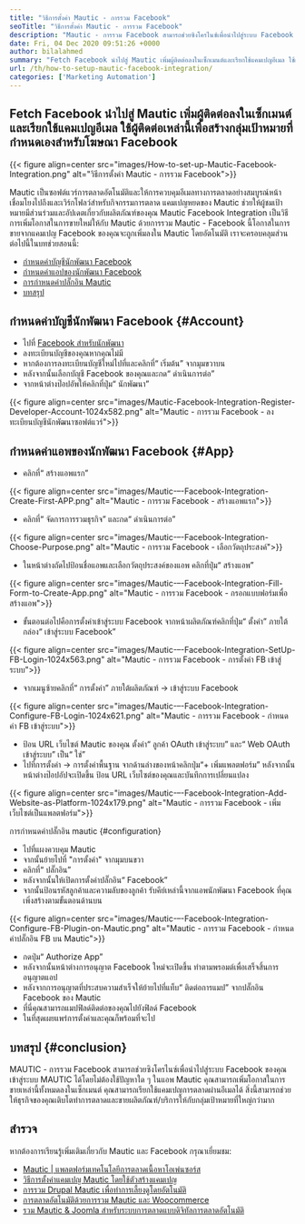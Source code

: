 ```yaml
---
title: "วิธีการตั้งค่า Mautic - การรวม Facebook" 
seoTitle: "วิธีการตั้งค่า Mautic - การรวม Facebook" 
description: "Mautic - การรวม Facebook สามารถช่วยซิงโครไนซ์เพื่อนำไปสู่ระบบ Facebook ของคุณเข้าสู่ระบบ Mautic โดยไม่ต้องใช้ปัญหาใด ๆ จากนั้นใช้ในแคมเปญการตลาด" 
date: Fri, 04 Dec 2020 09:51:26 +0000
author: bilalahmed
summary: "Fetch Facebook นำไปสู่ ​​Mautic เพิ่มผู้ติดต่อลงในเซ็กเมนต์และเรียกใช้แคมเปญอีเมล ใช้ผู้ติดต่อเหล่านี้เพื่อสร้างกลุ่มเป้าหมายที่กำหนดเองสำหรับโฆษณา Facebook" 
url: /th/how-to-setup-mautic-facebook-integration/
categories: ['Marketing Automation']
---
```


## Fetch Facebook นำไปสู่ ​​Mautic เพิ่มผู้ติดต่อลงในเซ็กเมนต์และเรียกใช้แคมเปญอีเมล ใช้ผู้ติดต่อเหล่านี้เพื่อสร้างกลุ่มเป้าหมายที่กำหนดเองสำหรับโฆษณา Facebook

{{< figure align=center src="images/How-to-set-up-Mautic-Facebook-Integration.png" alt="วิธีการตั้งค่า Mautic - การรวม Facebook">}}

Mautic เป็นซอฟต์แวร์การตลาดอัตโนมัติและให้การควบคุมอีเมลทางการตลาดอย่างสมบูรณ์หน้าเชื่อมโยงไปถึงและเวิร์กโฟลว์สำหรับกิจกรรมการตลาด แคมเปญหยดของ Mautic ช่วยให้ผู้ชมเป้าหมายมีส่วนร่วมและอัปเดตเกี่ยวกับผลิตภัณฑ์ของคุณ Mautic Facebook Integration เป็นวิธีการเพิ่มโอกาสในการขายใหม่ให้กับ Mautic ด้วยการรวม Mautic - Facebook นี้โอกาสในการขายจากแคมเปญ Facebook ของคุณจะถูกเพิ่มลงใน Mautic โดยอัตโนมัติ
เราจะครอบคลุมส่วนต่อไปนี้ในบทช่วยสอนนี้:
  * [กำหนดค่าบัญชีนักพัฒนา Facebook][1]
  * [กำหนดค่าแอปของนักพัฒนา Facebook][2]
  * [การกำหนดค่าปลั๊กอิน Mautic][3]
  * [บทสรุป][4]

## กำหนดค่าบัญชีนักพัฒนา Facebook   {#Account}
  * ไปที่ [Facebook สำหรับนักพัฒนา][5]
  * ลงทะเบียนบัญชีของคุณหากคุณไม่มี
  * หากต้องการลงทะเบียนบัญชีใหม่ไปที่และคลิกที่“ เริ่มต้น” จากมุมขวาบน
  * หลังจากนั้นเลือกบัญชี Facebook ของคุณและกด“ ดำเนินการต่อ”
  * จากหน้าต่างป๊อปอัพให้คลิกที่ปุ่ม“ นักพัฒนา”

{{< figure align=center src="images/Mautic-Facebook-Integration-Register-Developer-Account-1024x582.png" alt="Mautic - การรวม Facebook - ลงทะเบียนบัญชีนักพัฒนาซอฟต์แวร์">}}


## กำหนดค่าแอพของนักพัฒนา Facebook   {#App}
  * คลิกที่“ สร้างแอพแรก”

{{< figure align=center src="images/Mautic-–-Facebook-Integration-Create-First-APP.png" alt="Mautic - การรวม Facebook - สร้างแอพแรก">}}

  * คลิกที่“ จัดการการรวมธุรกิจ” และกด“ ดำเนินการต่อ”

{{< figure align=center src="images/Mautic-–-Facebook-Integration-Choose-Purpose.png" alt="Mautic - การรวม Facebook - เลือกวัตถุประสงค์">}}

  * ในหน้าต่างถัดไปป้อนชื่อแอพและเลือกวัตถุประสงค์ของแอพ คลิกที่ปุ่ม“ สร้างแอพ”

{{< figure align=center src="images/Mautic-–-Facebook-Integration-Fill-Form-to-Create-App.png" alt="Mautic - การรวม Facebook - กรอกแบบฟอร์มเพื่อสร้างแอพ">}}

  * ขั้นตอนต่อไปคือการตั้งค่าเข้าสู่ระบบ Facebook จากหน้าผลิตภัณฑ์คลิกที่ปุ่ม“ ตั้งค่า” ภายใต้กล่อง“ เข้าสู่ระบบ Facebook”

{{< figure align=center src="images/Mautic-–-Facebook-Integration-SetUp-FB-Login-1024x563.png" alt="Mautic - การรวม Facebook - การตั้งค่า FB เข้าสู่ระบบ">}}

  * จากเมนูซ้ายคลิกที่“ การตั้งค่า” ภายใต้ผลิตภัณฑ์ -> เข้าสู่ระบบ Facebook

{{< figure align=center src="images/Mautic-–-Facebook-Integration-Configure-FB-Login-1024x621.png" alt="Mautic - การรวม Facebook - กำหนดค่า FB เข้าสู่ระบบ">}}

  * ป้อน URL เว็บไซต์ Mautic ของคุณ ตั้งค่า“ ลูกค้า OAuth เข้าสู่ระบบ” และ“ Web OAuth เข้าสู่ระบบ” เป็น“ ใช่”
  * ไปที่การตั้งค่า -> การตั้งค่าพื้นฐาน จากด้านล่างของหน้าคลิกปุ่ม“+ เพิ่มแพลตฟอร์ม” หลังจากนั้นหน้าต่างป๊อปอัปจะเปิดขึ้น ป้อน URL เว็บไซต์ของคุณและบันทึกการเปลี่ยนแปลง

{{< figure align=center src="images/Mautic-–-Facebook-Integration-Add-Website-as-Platform-1024x179.png" alt="Mautic - การรวม Facebook - เพิ่มเว็บไซต์เป็นแพลตฟอร์ม">}}


การกำหนดค่าปลั๊กอิน mautic  {#configuration}
  * ไปที่แผงควบคุม Mautic
  * จากนั้นย้ายไปที่ "การตั้งค่า" จากมุมบนขวา
  * คลิกที่“ ปลั๊กอิน”
  * หลังจากนั้นให้เปิดการตั้งค่าปลั๊กอิน“ Facebook”
  * จากนั้นป้อนรหัสลูกค้าและความลับของลูกค้า รับคีย์เหล่านี้จากแอพนักพัฒนา Facebook ที่คุณเพิ่งสร้างตามขั้นตอนด้านบน

{{< figure align=center src="images/Mautic-–-Facebook-Integration-Configure-FB-Plugin-on-Mautic.png" alt="Mautic - การรวม Facebook - กำหนดค่าปลั๊กอิน FB บน Mautic">}}

  * กดปุ่ม“ Authorize App”
  * หลังจากนั้นหน้าต่างการอนุญาต Facebook ใหม่จะเปิดขึ้น ทำตามพรอมต์เพื่อเสร็จสิ้นการอนุญาตแอป
  * หลังจากการอนุญาตที่ประสบความสำเร็จให้ย้ายไปที่แท็บ“ ติดต่อการแมป” จากปลั๊กอิน Facebook ของ Mautic
  * ที่นี่คุณสามารถแมปฟิลด์ติดต่อของคุณไปยังฟิลด์ Facebook
  * ในที่สุดเผยแพร่การตั้งค่าและคุณก็พร้อมที่จะไป

## บทสรุป   {#conclusion}
MAUTIC - การรวม Facebook สามารถช่วยซิงโครไนซ์เพื่อนำไปสู่ระบบ Facebook ของคุณเข้าสู่ระบบ MAUTIC ได้โดยไม่ต้องใช้ปัญหาใด ๆ ในแอพ Mautic คุณสามารถเพิ่มโอกาสในการขายเหล่านี้ทั้งหมดลงในเซ็กเมนต์ คุณสามารถเรียกใช้แคมเปญการตลาดผ่านอีเมลได้ สิ่งนี้สามารถช่วยให้ธุรกิจของคุณเติบโตทำการตลาดและขายผลิตภัณฑ์/บริการให้กับกลุ่มเป้าหมายที่ใหญ่กว่ามาก

## สำรวจ
หากต้องการเรียนรู้เพิ่มเติมเกี่ยวกับ Mautic และ Facebook กรุณาเยี่ยมชม:
  * [Mautic | แพลตฟอร์มเทคโนโลยีการตลาดเนื้อหาโอเพ่นซอร์ส][6]
  * [วิธีการตั้งค่าแคมเปญ Mautic โดยใช้ตัวสร้างแคมเปญ][7]
  * [การรวม Drupal Mautic เพื่อทำการเลี้ยงดูโดยอัตโนมัติ][8]
  * [การตลาดอัตโนมัติด้วยการรวม Mautic และ Woocommerce][9]
  * [รวม Mautic & Joomla สำหรับระบบการตลาดแบบดิจิทัลการตลาดอัตโนมัติ][10]

  
[1]: #account
[2]: #app
[3]: #configuration
[4]: #conclusion
[5]: https://developers.facebook.com/docs/apps#register
[6]: https://products.containerize.com/marketing-automation/mautic
[7]: https://blog.containerize.com/marketing-automation/how-to-setup-marketing-campaigns-using-mautic-campaign-builder/
[8]: https://blog.containerize.com/content-management/drupal-tutorial-automate-lead-growth-with-drupal-mautic/
[9]: https://blog.containerize.com/blogging/marketing-automation-using-mautic-and-wordpress-woocommerce/
[10]: https://blog.containerize.com/content-management/integrate-mautic-with-joomla-for-marketing-automation/
